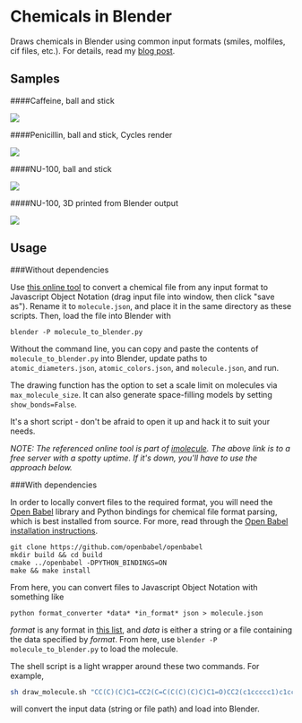 Chemicals in Blender
====================

Draws chemicals in Blender using common input formats (smiles, molfiles, cif files,
etc.). For details, read my [blog post](http://www.patrick-fuller.com/molecules-from-smiles-molfiles-in-blender/).

Samples
-------

####Caffeine, ball and stick

![](http://www.patrick-fuller.com/img/caffeine_step_five_960.png)

####Penicillin, ball and stick, Cycles render

![](http://www.patrick-fuller.com/img/penicillin_in_marble_960.png)

####NU-100, ball and stick

![](http://www.patrick-fuller.com/img/nu_100_blender_960.png)

####NU-100, 3D printed from Blender output

![](http://www.patrick-fuller.com/img/nu_100_3d_print.png)

Usage
-----

###Without dependencies

Use [this online tool](http://50.240.131.209:9000/) to convert a chemical file
from any input format to Javascript Object Notation (drag input file into
window, then click "save as"). Rename it to `molecule.json`, and place it in
the same directory as these scripts. Then, load the file into Blender with

```
blender -P molecule_to_blender.py
```

Without the command line, you can copy and paste the contents of `molecule_to_blender.py`
into Blender, update paths to `atomic_diameters.json`, `atomic_colors.json`, and
`molecule.json`, and run.

The drawing function has the option to set a scale limit on molecules via
`max_molecule_size`. It can also generate space-filling models by setting
`show_bonds=False`.

It's a short script - don't be afraid to open it up and hack it to suit your needs.

*NOTE: The referenced online tool is part of
[imolecule](http://patrick-fuller.com/imolecule/). The above link is to a free
server with a spotty uptime. If it's down, you'll have to use the approach below.*

###With dependencies

In order to locally convert files to the required format, you will need the
[Open Babel](http://openbabel.org/wiki/Main_Page) library and Python bindings
for chemical file format parsing, which is best installed from source.
For more, read through the [Open Babel installation instructions](http://openbabel.org/docs/dev/Installation/install.html).

```
git clone https://github.com/openbabel/openbabel
mkdir build && cd build
cmake ../openbabel -DPYTHON_BINDINGS=ON
make && make install
```

From here, you can convert files to Javascript Object Notation with something like

```
python format_converter *data* *in_format* json > molecule.json
```

*format* is any format in [this list](http://openbabel.org/docs/2.3.0/FileFormats/Overview.html),
and *data* is either a string or a file containing the data specified by *format*.
From here, use `blender -P molecule_to_blender.py` to load the molecule.

The shell script is a light wrapper around these two commands. For example,

```bash
sh draw_molecule.sh "CC(C)(C)C1=CC2(C=C(C(C)(C)C)C1=O)CC2(c1ccccc1)c1ccccc1" smi
```

will convert the input data (string or file path) and load into Blender.
